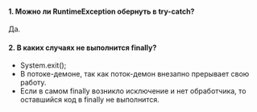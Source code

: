 #### 1. Можно ли RuntimeException обернуть в try-catch?
Да. 

#### 2. В каких случаях не выполнится finally?
* System.exit();
* В потоке-демоне, так как поток-демон внезапно прерывает свою работу. 
* Если в самом finally возникло исключение и нет обработчика, то оставшийся код в finally не выполнится.
